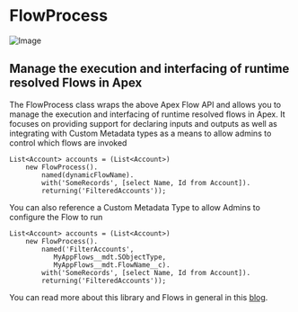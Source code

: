 # FlowProcess 

![Image](https://res.cloudinary.com/hzxejch6p/image/upload/v1524860691/Blog_Graphic_01_v01-02_abpx5x.png)

Manage the execution and interfacing of runtime resolved Flows in Apex
----------------------------------------------------------------------

The FlowProcess class wraps the above Apex Flow API and allows you to manage the execution and interfacing of runtime resolved flows in Apex. It focuses on providing support for declaring inputs and outputs as well as integrating with Custom Metadata types as a means to allow admins to control which flows are invoked

```
List<Account> accounts = (List<Account>)
    new FlowProcess().
        named(dynamicFlowName).
        with('SomeRecords', [select Name, Id from Account]).
        returning('FilteredAccounts'));
```

You can also reference a Custom Metadata Type to allow Admins to configure the Flow to run

```
List<Account> accounts = (List<Account>)
    new FlowProcess().
        named('FilterAccounts',
           MyAppFlows__mdt.SObjectType,
           MyAppFlows__mdt.FlowName__c).
        with('SomeRecords', [select Name, Id from Account]).
        returning('FilteredAccounts'));
```

You can read more about this library and Flows in general in this [blog](https://developer.salesforce.com/blogs/2018/04/adding-clicks-not-code-extensibility-to-your-apex-with-lightning-flow.html).
